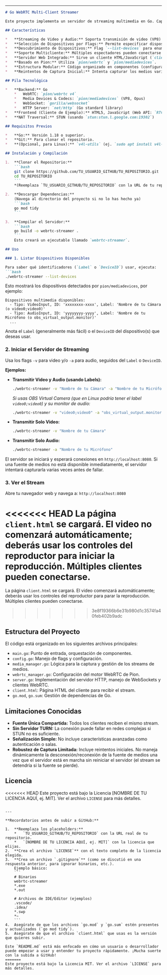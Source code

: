 
---

```markdown
# Go WebRTC Multi-Client Streamer

Este proyecto implementa un servidor de streaming multimedia en Go. Captura audio y/o video desde dispositivos seleccionados (cámaras, micrófonos, OBS Virtual Cam) y los transmite en tiempo real a múltiples clientes web utilizando WebRTC. La señalización se maneja a través de WebSockets.

## Características

*   **Streaming de Video y Audio:** Soporta transmisión de video (VP8) y/o audio (Opus).
*   **Selección de Dispositivos por Flags:** Permite especificar dispositivos de entrada por `Label` (nombre) o `DeviceID` vía línea de comandos.
*   **Descubrimiento de Dispositivos:** Flag `--list-devices` para enumerar los dispositivos multimedia detectados por `pion/mediadevices`.
*   **Soporte Multicliente:** Múltiples espectadores pueden conectarse simultáneamente al mismo stream.
*   **Servidor Web Integrado:** Sirve un cliente HTML/JavaScript (`client.html`) para recibir el stream.
*   **Basado en Pion:** Utiliza `pion/webrtc` y `pion/mediadevices`.
*   **Estructura Modular:** Código organizado en componentes (configuración, media, webrtc, servidor).
*   **Reintentos de Captura Inicial:** Intenta capturar los medios varias veces al inicio si la fuente no está disponible inmediatamente.

## Pila Tecnológica

*   **Backend:** Go
    *   WebRTC: `pion/webrtc v4`
    *   Media Devices & Codecs: `pion/mediadevices` (VP8, Opus)
    *   WebSocket: `gorilla/websocket`
    *   HTTP Server: `net/http` (Go standard library)
*   **Frontend (Cliente de Ejemplo):** HTML5, JavaScript (Web API: `RTCPeerConnection`, `WebSocket`, `MediaStream`)
*   **NAT Traversal:** STUN (usando `stun:stun.l.google.com:19302`)

## Requisitos Previos

*   **Go:** Versión 1.18 o superior.
*   **Git:** Para clonar el repositorio.
*   **(Opcional, para Linux):** `v4l-utils` (ej. `sudo apt install v4l-utils`) para inspeccionar dispositivos de video del sistema (`/dev/videoX`). No es estrictamente necesario para el funcionamiento del programa si se utiliza `--list-devices`.

## Instalación y Compilación

1.  **Clonar el Repositorio:**
    ```bash
    git clone https://github.com/TU_USUARIO_GITHUB/TU_REPOSITORIO.git
    cd TU_REPOSITORIO
    ```
    *(Reemplaza `TU_USUARIO_GITHUB/TU_REPOSITORIO` con la URL de tu repositorio)*

2.  **Descargar Dependencias:**
    (Navega al directorio del proyecto si no lo has hecho ya)
    ```bash
    go mod tidy
    ```

3.  **Compilar el Servidor:**
    ```bash
    go build -o webrtc-streamer .
    ```
    Esto creará un ejecutable llamado `webrtc-streamer`.

## Uso

### 1. Listar Dispositivos Disponibles

Para saber qué identificadores (`Label` o `DeviceID`) usar, ejecuta:
```bash
./webrtc-streamer --list-devices
```
Esto mostrará los dispositivos detectados por `pion/mediadevices`, por ejemplo:
```
Dispositivos multimedia disponibles:
  - Tipo: VideoInput, ID: 'xxxxxxxx-xxxx', Label: 'Nombre de tu Cámara (o video0;video0)'
  - Tipo: AudioInput, ID: 'yyyyyyyy-yyyy', Label: 'Nombre de tu Micrófono (o obs_virtual_output.monitor)'
  ...
```
Anota el `Label` (generalmente más fácil) o el `DeviceID` del dispositivo(s) que deseas usar.

### 2. Iniciar el Servidor de Streaming

Usa los flags `-v` para video y/o `-a` para audio, seguidos del `Label` o `DeviceID`.

**Ejemplos:**

*   **Transmitir Video y Audio (usando Labels):**
    ```bash
    ./webrtc-streamer -v "Nombre de tu Cámara" -a "Nombre de tu Micrófono"
    ```
    _Si usas OBS Virtual Camera (que en Linux podría tener el label `video0;video0`) y su monitor de audio:_
    ```bash
    ./webrtc-streamer -v "video0;video0" -a "obs_virtual_output.monitor"
    ```

*   **Transmitir Solo Video:**
    ```bash
    ./webrtc-streamer -v "Nombre de tu Cámara"
    ```

*   **Transmitir Solo Audio:**
    ```bash
    ./webrtc-streamer -a "Nombre de tu Micrófono"
    ```

El servidor se iniciará y esperará conexiones en `http://localhost:8080`. Si una fuente de medios no está disponible inmediatamente, el servidor intentará capturarla varias veces antes de fallar.

### 3. Ver el Stream

Abre tu navegador web y navega a:
`http://localhost:8080`

<<<<<<< HEAD
La página `client.html` se cargará. El video no comenzará automáticamente; deberás usar los controles del reproductor para iniciar la reproducción. Múltiples clientes pueden conectarse.
=======
La página `client.html` se cargará. El video comenzará automáticamente; deberás usar los controles del reproductor para parar la reproducción. Múltiples clientes pueden conectarse.
>>>>>>> 3e8f19366b6e31b980d1c3574fa40feb402b9adc

## Estructura del Proyecto

El código está organizado en los siguientes archivos principales:

*   `main.go`: Punto de entrada, orquestación de componentes.
*   `config.go`: Manejo de flags y configuración.
*   `media_manager.go`: Lógica para la captura y gestión de los streams de medios.
*   `webrtc_manager.go`: Configuración del motor WebRTC de Pion.
*   `server.go`: Implementación del servidor HTTP, manejo de WebSockets y clientes WebRTC.
*   `client.html`: Página HTML del cliente para recibir el stream.
*   `go.mod`, `go.sum`: Gestión de dependencias de Go.

## Limitaciones Conocidas

*   **Fuente Única Compartida:** Todos los clientes reciben el mismo stream.
*   **Sin Servidor TURN:** La conexión puede fallar en redes complejas si STUN no es suficiente.
*   **Señalización Simple:** No incluye características avanzadas como autenticación o salas.
*   **Robustez de Captura Limitada:** Incluye reintentos iniciales. No maneja dinámicamente la desconexión/reconexión de la fuente de medios una vez que el servidor está en marcha sin reiniciar el servidor (el stream se detendría si la fuente se pierde).

## Licencia

<<<<<<< HEAD
Este proyecto está bajo la Licencia [NOMBRE DE TU LICENCIA AQUÍ, ej. MIT]. Ver el archivo `LICENSE` para más detalles.
```

---

**Recordatorios antes de subir a GitHub:**

1.  **Reemplaza los placeholders:**
    *   `TU_USUARIO_GITHUB/TU_REPOSITORIO` con la URL real de tu repositorio.
    *   `[NOMBRE DE TU LICENCIA AQUÍ, ej. MIT]` con la licencia que elijas.
2.  **Crea el archivo `LICENSE`** con el texto completo de la licencia elegida.
3.  **Crea un archivo `.gitignore`** (como se discutió en una respuesta anterior, para ignorar binarios, etc.).
    Ejemplo básico:
    ```
    # Binarios
    webrtc-streamer
    *.exe
    *.out

    # Archivos de IDE/Editor (ejemplos)
    .vscode/
    .idea/
    *.swp
    *~
    ```
4.  Asegúrate de que los archivos `go.mod` y `go.sum` estén presentes y actualizados (`go mod tidy`).
5.  Asegúrate de que el archivo `client.html` que usas es la versión que quieres subir.

Este `README.md` está más enfocado en cómo un usuario o desarrollador puede empezar a usar y entender tu proyecto rápidamente. ¡Mucha suerte con la subida a GitHub!
=======
Este proyecto está bajo la Licencia MIT. Ver el archivo `LICENSE` para más detalles.
```
